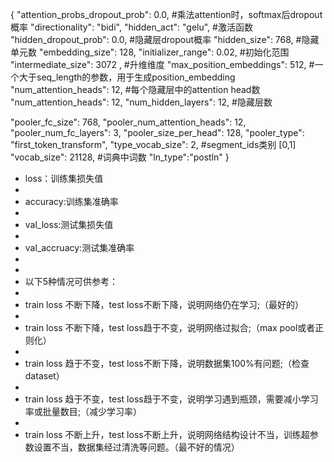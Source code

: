 {
  "attention_probs_dropout_prob": 0.0,  #乘法attention时，softmax后dropout概率
  "directionality": "bidi",
  "hidden_act": "gelu", #激活函数
  "hidden_dropout_prob": 0.0,  #隐藏层dropout概率
  "hidden_size": 768,  #隐藏单元数
  "embedding_size": 128,
  "initializer_range": 0.02, #初始化范围
  "intermediate_size": 3072 ,  #升维维度
  "max_position_embeddings": 512,   #一个大于seq_length的参数，用于生成position_embedding "num_attention_heads": 12, #每个隐藏层中的attention head数
  "num_attention_heads": 12,
  "num_hidden_layers": 12,  #隐藏层数

  "pooler_fc_size": 768,
  "pooler_num_attention_heads": 12,
  "pooler_num_fc_layers": 3,
  "pooler_size_per_head": 128,
  "pooler_type": "first_token_transform",
  "type_vocab_size": 2,  #segment_ids类别 [0,1]
  "vocab_size": 21128,  #词典中词数
   "ln_type":"postln"
}


* loss：训练集损失值
*
* accuracy:训练集准确率
*
* val_loss:测试集损失值
*
* val_accruacy:测试集准确率
*
*
* 以下5种情况可供参考：
*
* train loss 不断下降，test loss不断下降，说明网络仍在学习;（最好的）
*
* train loss 不断下降，test loss趋于不变，说明网络过拟合;（max pool或者正则化）
*
* train loss 趋于不变，test loss不断下降，说明数据集100%有问题;（检查dataset）
*
* train loss 趋于不变，test loss趋于不变，说明学习遇到瓶颈，需要减小学习率或批量数目;（减少学习率）
*
* train loss 不断上升，test loss不断上升，说明网络结构设计不当，训练超参数设置不当，数据集经过清洗等问题。（最不好的情况）